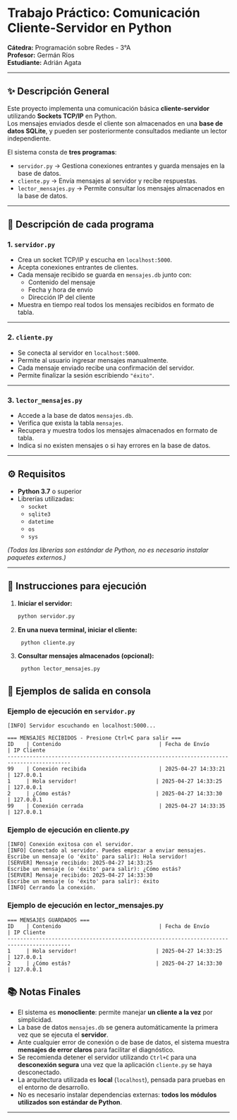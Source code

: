 # Trabajo Práctico: Comunicación Cliente-Servidor en Python

**Cátedra:** Programación sobre Redes - 3°A  
**Profesor:** Germán Ríos  
**Estudiante:** Adrián Agata

---

## ✨ Descripción General

Este proyecto implementa una comunicación básica **cliente-servidor** utilizando **Sockets TCP/IP** en Python.  
Los mensajes enviados desde el cliente son almacenados en una **base de datos SQLite**, y pueden ser posteriormente consultados mediante un lector independiente.

El sistema consta de **tres programas**:

- `servidor.py` → Gestiona conexiones entrantes y guarda mensajes en la base de datos.
- `cliente.py` → Envía mensajes al servidor y recibe respuestas.
- `lector_mensajes.py` → Permite consultar los mensajes almacenados en la base de datos.

---

## 📄 Descripción de cada programa

### 1. `servidor.py`
- Crea un socket TCP/IP y escucha en `localhost:5000`.
- Acepta conexiones entrantes de clientes.
- Cada mensaje recibido se guarda en `mensajes.db` junto con:
  - Contenido del mensaje
  - Fecha y hora de envío
  - Dirección IP del cliente
- Muestra en tiempo real todos los mensajes recibidos en formato de tabla.

---

### 2. `cliente.py`
- Se conecta al servidor en `localhost:5000`.
- Permite al usuario ingresar mensajes manualmente.
- Cada mensaje enviado recibe una confirmación del servidor.
- Permite finalizar la sesión escribiendo `"éxito"`.

---

### 3. `lector_mensajes.py`
- Accede a la base de datos `mensajes.db`.
- Verifica que exista la tabla `mensajes`.
- Recupera y muestra todos los mensajes almacenados en formato de tabla.
- Indica si no existen mensajes o si hay errores en la base de datos.

---

## ⚙️ Requisitos

- **Python 3.7** o superior
- Librerías utilizadas:
  - `socket`
  - `sqlite3`
  - `datetime`
  - `os`
  - `sys`

*(Todas las librerías son estándar de Python, no es necesario instalar paquetes externos.)*

---

## 🚀 Instrucciones para ejecución

1. **Iniciar el servidor:**
   ```bash
   python servidor.py
   ```
2. **En una nueva terminal, iniciar el cliente:**
   ```bash
    python cliente.py   
   ```
3. **Consultar mensajes almacenados (opcional):**
   ```bash
    python lector_mensajes.py
   ```

## 💬 Ejemplos de salida en consola

### Ejemplo de ejecución en `servidor.py`
```plaintext
[INFO] Servidor escuchando en localhost:5000...

=== MENSAJES RECIBIDOS - Presione Ctrl+C para salir ===
ID    | Contenido                               | Fecha de Envío         | IP Cliente
------------------------------------------------------------------------------------------
99    | Conexión recibida                       | 2025-04-27 14:33:21    | 127.0.0.1
1     | Hola servidor!                         | 2025-04-27 14:33:25    | 127.0.0.1
2     | ¿Cómo estás?                           | 2025-04-27 14:33:30    | 127.0.0.1
99    | Conexión cerrada                        | 2025-04-27 14:33:35    | 127.0.0.1
```

### Ejemplo de ejecución en cliente.py
```plaintext
[INFO] Conexión exitosa con el servidor.
[INFO] Conectado al servidor. Puedes empezar a enviar mensajes.
Escribe un mensaje (o 'éxito' para salir): Hola servidor!
[SERVER] Mensaje recibido: 2025-04-27 14:33:25
Escribe un mensaje (o 'éxito' para salir): ¿Cómo estás?
[SERVER] Mensaje recibido: 2025-04-27 14:33:30
Escribe un mensaje (o 'éxito' para salir): éxito
[INFO] Cerrando la conexión.
```

### Ejemplo de ejecución en lector_mensajes.py
```plaintext
=== MENSAJES GUARDADOS ===
ID    | Contenido                               | Fecha de Envío         | IP Cliente
------------------------------------------------------------------------------------------
1     | Hola servidor!                         | 2025-04-27 14:33:25    | 127.0.0.1
2     | ¿Cómo estás?                           | 2025-04-27 14:33:30    | 127.0.0.1
```

## 📚 Notas Finales

- El sistema es **monocliente**: permite manejar **un cliente a la vez** por simplicidad.
- La base de datos `mensajes.db` se genera automáticamente la primera vez que se ejecuta el **servidor**.
- Ante cualquier error de conexión o de base de datos, el sistema muestra **mensajes de error claros** para facilitar el diagnóstico.
- Se recomienda detener el servidor utilizando `Ctrl+C` para una **desconexión segura** una vez que la aplicación `cliente.py` se haya desconectado.
- La arquitectura utilizada es **local** (`localhost`), pensada para pruebas en el entorno de desarrollo.
- No es necesario instalar dependencias externas: **todos los módulos utilizados son estándar de Python**.

---
